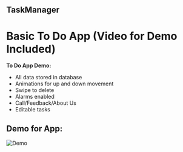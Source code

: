 ## TaskManager
# Basic To Do App (Video for Demo Included)

**To Do App Demo:**

- All data stored in database
- Animations for up and down movement
- Swipe to delete
- Alarms enabled
- Call/Feedback/About Us
- Editable tasks 

## Demo for App:
![Demo](/ToDoAppDemo.gif?raw=true "Demo")
